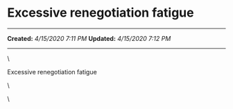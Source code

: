 Excessive renegotiation fatigue
===============================

  -------------- ---------------------
  **Created:**   *4/15/2020 7:11 PM*
  **Updated:**   *4/15/2020 7:12 PM*
  -------------- ---------------------

\

Excessive renegotiation fatigue

\

\

 
